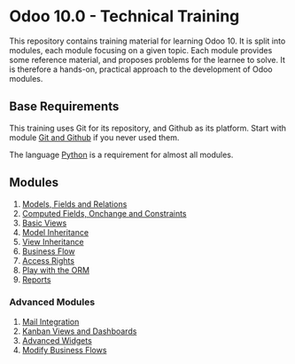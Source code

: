 # Odoo 10.0 - Technical Training

This repository contains training material for learning Odoo 10.
It is split into modules, each module focusing on a given topic.
Each module provides some reference material, and proposes problems for the learnee to solve.
It is therefore a hands-on, practical approach to the development of Odoo modules.

## Base Requirements

This training uses Git for its repository, and Github as its platform.
Start with module [Git and Github](00-git) if you never used them.

The language [Python](https://www.python.org/) is a requirement for almost all modules.

## Modules

1. [Models, Fields and Relations](01-models)
1. [Computed Fields, Onchange and Constraints](02-fields)
1. [Basic Views](03-views)
1. [Model Inheritance](04-model-inheritance)
1. [View Inheritance](05-view-inheritance)
1. [Business Flow](06-business-flow)
1. [Access Rights](08-access-right)
1. [Play with the ORM](09-orm)
1. [Reports](10-reports)

### Advanced Modules

1. [Mail Integration](25-mail-integration)
1. [Kanban Views and Dashboards](26-kanban-dashboard)
1. [Advanced Widgets](27-widgets)
1. [Modify Business Flows](19-modify-business-flow)
